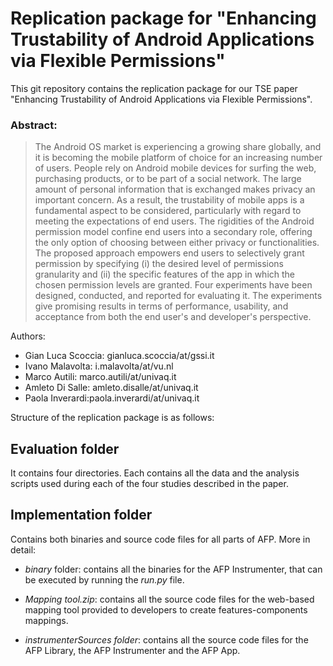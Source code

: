 # Replication package for "Enhancing Trustability of Android Applications via Flexible Permissions"
This git repository contains the replication package for our TSE paper "Enhancing Trustability of Android Applications via Flexible Permissions".

### Abstract: 
> The Android OS market is experiencing a growing share globally, and it is becoming the mobile platform of choice for an increasing number of users. People rely on Android mobile devices for surfing the web, purchasing products, or to be part of a social network. The large amount of personal information that is exchanged makes privacy an important concern. As a result, the trustability of mobile apps is a fundamental aspect to be considered, particularly with regard to  meeting the expectations of end users. The rigidities of the Android permission model confine end users into a secondary role, offering the only option of choosing between either privacy or functionalities. 
The proposed approach empowers end users to selectively grant permission by specifying (i) the desired level of permissions granularity and (ii) the specific features of the app in which the chosen permission levels are granted. Four experiments have been designed, conducted, and reported for evaluating it. The experiments give promising results in terms of performance, usability, and acceptance from both the end user's and developer's perspective.

Authors:
* Gian Luca Scoccia: gianluca.scoccia/at/gssi.it
* Ivano Malavolta: i.malavolta/at/vu.nl
* Marco Autili: marco.autili/at/univaq.it
* Amleto Di Salle: amleto.disalle/at/univaq.it
* Paola Inverardi:paola.inverardi/at/univaq.it  

Structure of the replication package is as follows:

## Evaluation folder

It contains four directories. Each contains all the data and the analysis scripts used during each of the four studies described in the paper.

## Implementation folder

Contains both binaries and source code files for all parts of AFP. More in detail:

* *binary* folder: contains all the binaries for the AFP Instrumenter, that can be executed by running the *run.py* file. 

* *Mapping tool.zip*: contains all the source code files for the web-based mapping tool provided to developers to create features-components mappings.

* *instrumenterSources folder*: contains all the source code files for the AFP Library, the AFP Instrumenter and the AFP App.

